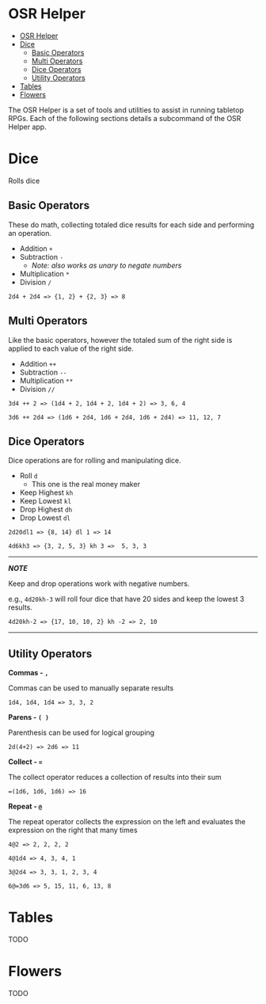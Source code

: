 # OSR Helper

- [OSR Helper](#osr-helper)
- [Dice](#dice)
	- [Basic Operators](#basic-operators)
	- [Multi Operators](#multi-operators)
	- [Dice Operators](#dice-operators)
	- [Utility Operators](#utility-operators)
- [Tables](#tables)
- [Flowers](#flowers)

The OSR Helper is a set of tools and utilities to assist in running tabletop RPGs. Each of the following sections details a subcommand of the OSR Helper app.

# Dice
Rolls dice

## Basic Operators
These do math, collecting totaled dice results for each side and performing an operation.
- Addition `+`
- Subtraction `-` 
  - *Note: also works as unary to negate numbers*
- Multiplication `*`
- Division `/`

```
2d4 + 2d4 => {1, 2} + {2, 3} => 8
```

## Multi Operators
Like the basic operators, however the totaled sum of the right side is applied to each value of the right side.
- Addition `++`
- Subtraction `--`
- Multiplication `**`
- Division `//`

```
3d4 ++ 2 => (1d4 + 2, 1d4 + 2, 1d4 + 2) => 3, 6, 4

3d6 ++ 2d4 => (1d6 + 2d4, 1d6 + 2d4, 1d6 + 2d4) => 11, 12, 7
```

## Dice Operators
Dice operations are for rolling and manipulating dice.
- Roll `d`
  - This one is the real money maker
- Keep Highest `kh`
- Keep Lowest `kl`
- Drop Highest `dh`
- Drop Lowest `dl`

```
2d20dl1 => {8, 14} dl 1 => 14

4d6kh3 => {3, 2, 5, 3} kh 3 =>  5, 3, 3
```

---

***NOTE***

Keep and drop operations work with negative numbers.

e.g., `4d20kh-3` will roll four dice that have 20 sides and keep the lowest 3 results.

```
4d20kh-2 => {17, 10, 10, 2} kh -2 => 2, 10 
```

---

## Utility Operators
**Commas - `,`**

Commas can be used to manually separate results

```
1d4, 1d4, 1d4 => 3, 3, 2
```

**Parens - `( )`**

Parenthesis can be used for logical grouping

```
2d(4+2) => 2d6 => 11
```

**Collect - `=`**

The collect operator reduces a collection of results into their sum

```
=(1d6, 1d6, 1d6) => 16
```

**Repeat - `@`**

The repeat operator collects the expression on the left and evaluates the expression on the right that many times

```
4@2 => 2, 2, 2, 2

4@1d4 => 4, 3, 4, 1

3@2d4 => 3, 3, 1, 2, 3, 4

6@=3d6 => 5, 15, 11, 6, 13, 8
```

# Tables

TODO

# Flowers

TODO